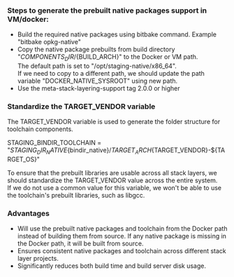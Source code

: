 ### Steps to generate the prebuilt native packages support in VM/docker:
- Build the required native packages using bitbake command. Example "bitbake opkg-native"
- Copy the native package prebuilts from build directory "${COMPONENTS_DIR}/${BUILD_ARCH}" to the Docker or VM path. <br />
     The default path is set to "/opt/staging-native/x86_64". <br /> 
     If we need to copy to a different path, we should update the path variable "DOCKER_NATIVE_SYSROOT" using new path. <br />
- Use the meta-stack-layering-support tag 2.0.0 or higher

### Standardize the TARGET_VENDOR variable
The TARGET_VENDOR variable is used to generate the folder structure for toolchain components. <br />

STAGING_BINDIR_TOOLCHAIN = "${STAGING_DIR_NATIVE}${bindir_native}/${TARGET_ARCH}${TARGET_VENDOR}-${TARGET_OS}" <br />

To ensure that the prebuilt libraries are usable across all stack layers, we should standardize the TARGET_VENDOR value across the entire system.<br />
If we do not use a common value for this variable, we won't be able to use the toolchain's prebuilt libraries, such as libgcc.<br />

### Advantages
- Will use the prebuilt native packages and toolchain from the Docker path instead of building them from source. If any native package is missing in the Docker path, it will be built from source.
- Ensures consistent native packages and toolchain across different stack layer projects.
- Significantly reduces both build time and build server disk usage.

